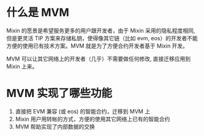 # 什么是 MVM 

Mixin 的愿景是希望服务更多的用户跟开发者，由于 Mixin 采用的隐私程度相同, 但是更灵活 TIP 方案来存储私钥，使得像其它链（比如 evm, eos）的开发者不能方便的使用已有技术方案。MVM 就是为了方便合约开发者基于 Mixin 开发。

MVM 可以让其它网络上的开发者（几乎）不需要做任何修改, 直接迁移应用到 Mixin 上来。

# MVM 实现了哪些功能

1. 直接把 EVM 兼容 (或 eos) 的智能合约，迁移到 MVM 上
2. Mixin 用户用转帐的方式，方便的使用其它网络上已有的智能合约 
3. MVM 帮助实现了内部数据的交换
